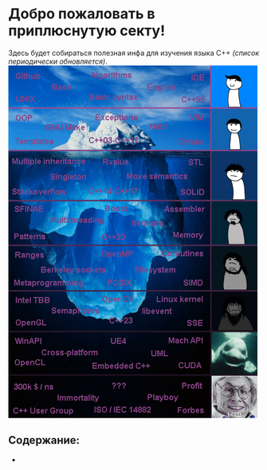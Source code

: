 # Добро пожаловать в приплюснутую секту!

Здесь будет собираться полезная инфа для изучения языка C++ *(список периодически обновляется)*.\
![C++ Roadmap](roadmap.png)

## Содержание:
- 
